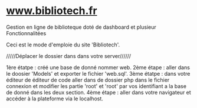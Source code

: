 # www.bibliotech.fr
Gestion en ligne de biblioteque doté de dashboard et plusieur Fonctionnalitées

Ceci est le mode d'emploie du site 'Bibliotech'.

/////Déplacer le dossier dans dans votre server//////

1ère étatpe : créé une base de donné nommer web.
2ème étape : aller dans le doosier 'Models' et exporter le fichier 'web.sql'.
3ème étatpe : dans votre éditeur de éditeur de code aller dans de dossier php dans le fichier
		connexion et modifier les partie 'root' et 'root' par vos identifiant a la base de donné
		dans les deux section.
4ème étape : aller dans votre navigateur et accéder à la plateforme via le localhost.

